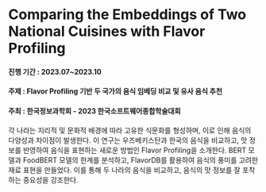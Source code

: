 
# Comparing the Embeddings of Two National Cuisines with Flavor Profiling 

#### 진행 기간 : 2023.07~2023.10

#### 주제 : Flavor Profiling 기반 두 국가의 음식 임베딩 비교 및 유사 음식 추천

#### 주최 : 한국정보과학회 - 2023 한국소프트웨어종합학술대회

각 나라는 지리적 및 문화적 배경에 따라 고유한 식문화를 형성하며, 이로 인해 음식의 다양성과 차이점이 발생한다. 이 연구는 우즈베키스탄과 한국의 음식을 비교하고, 맛 정보를 반영하여 음식을 표현하는 새로운 방법인 Flavor Profiling을 소개한다. BERT 모델과 FoodBERT 모델의 한계를 분석하고, FlavorDB를 활용하여 음식의 풍미를 고려한 재료 표현을 만들었다. 이를 통해 두 나라의 음식을 비교하고, 음식의 맛 정보를 잘 포착하는 중요성을 강조한다.
